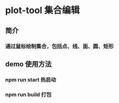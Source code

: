 # plot-tool 集合编辑

## 简介
### 通过鼠标绘制集合，包括点、线、面、圆、矩形

## demo 使用方法
### npm run start 热启动
### npm run build 打包
